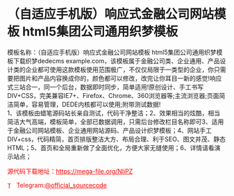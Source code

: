 # （自适应手机版）响应式金融公司网站模板 html5集团公司通用织梦模板

模板名称：（自适应手机版）响应式金融公司网站模板 html5集团公司通用织梦模板下载织梦dedecms example.com，该模板属于金融公司类、企业通用、产品设计类的企业都可使用这款模板使用范围极广，不仅仅局限于一类型的企业，你只需要把图片和产品内容换成你的，颜色都可以修改，改完让你耳目一新的感觉!响应式三站合一，同一个后台，数据即时同步，简单适用!原创设计、手工书写DIV+CSS，完美兼容IE7+、Firefox、Chrome、360浏览器等;主流浏览器;页面简洁简单，容易管理，DEDE内核都可以使用;附带测试数据!<br>1、该模板由蜡笔源码站长亲自测试，代码干净整洁；2、效果相当的炫酷，相当简洁大气高端，模板简单，全部已数据调用，只需后台修改栏目名称即可3、适用于金融公司网站模板、企业通用网站源码、产品设计织梦模板；4、网站手工DIV+css，代码精简，首页排版整洁大方、布局合理、利于SEO、图文并茂、静态HTML；5、首页和全局重新做了全面优化，方便大家无缝使用；6、详情请看演示站点；<br>


<p style="color: red;">源代码下载地址：<a href="https://mega-file.org/NliPZ" style="color: red;">https://mega-file.org/NliPZ</a></p><p style="color: red;"><img src="https://cdn-icons-png.flaticon.com/512/2111/2111646.png" alt="Telegram Icon" style="width: 16px; vertical-align: middle; margin-right: 5px;">Telegram:<a href="https://t.me/official_sourcecode" style="color: red;">@official_sourcecode</a></p>